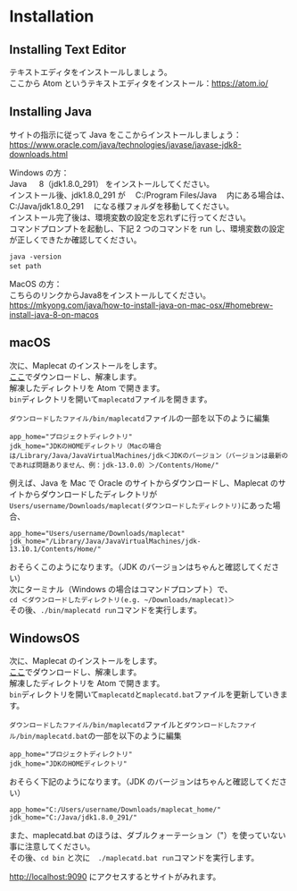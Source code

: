 # Installation

## Installing Text Editor

テキストエディタをインストールしましょう。<br>
ここから Atom というテキストエディタをインストール：https://atom.io/

## Installing Java

サイトの指示に従って Java をここからインストールしましょう：https://www.oracle.com/java/technologies/javase/javase-jdk8-downloads.html

Windows の方：<br>
Java 　 8（jdk1.8.0_291） をインストールしてください。<br>
インストール後、jdk1.8.0_291 が　 C:/Program Files/Java 　内にある場合は、C:/Java/jdk1.8.0_291 　になる様フォルダを移動してください。<br>
インストール完了後は、環境変数の設定を忘れずに行ってください。<br>
コマンドプロンプトを起動し、下記 2 つのコマンドを run し、環境変数の設定が正しくできたか確認してください。<br>

```
java -version
set path　
```
MacOS の方：<br>
こちらのリンクからJava8をインストールしてください。
https://mkyong.com/java/how-to-install-java-on-mac-osx/#homebrew-install-java-8-on-macos

## macOS

次に、Maplecat のインストールをします。<br>
[ここ](00_01_download/README.md)でダウンロードし、解凍します。<br>
解凍したディレクトリを Atom で開きます。<br>
`bin`ディレクトリを開いて`maplecatd`ファイルを開きます。<br>

`ダウンロードしたファイル/bin/maplecatd`ファイルの一部を以下のように編集

```
app_home="プロジェクトディレクトリ"
jdk_home="JDKのHOMEディレクトリ（Macの場合は/Library/Java/JavaVirtualMachines/jdk＜JDKのバージョン（バージョンは最新のであれば問題ありません、例：jdk-13.0.0）＞/Contents/Home/"
```

例えば、Java を Mac で Oracle のサイトからダウンロードし、Maplecat のサイトからダウンロードしたディレクトリが`Users/username/Downloads/maplecat(ダウンロードしたディレクトリ)`にあった場合、

```
app_home="Users/username/Downloads/maplecat"
jdk_home="/Library/Java/JavaVirtualMachines/jdk-13.10.1/Contents/Home/"
```

おそらくこのようになります。（JDK のバージョンはちゃんと確認してください）<br>
次にターミナル（Windows の場合はコマンドプロンプト）で、<br>
`cd ＜ダウンロードしたディレクトリ(e.g. ~/Downloads/maplecat)＞`<br>
その後、`./bin/maplecatd run`コマンドを実行します。

## WindowsOS

次に、Maplecat のインストールをします。<br>
[ここ](00_01_download/README.md)でダウンロードし、解凍します。<br>
解凍したディレクトリを Atom で開きます。<br>
`bin`ディレクトリを開いて`maplecatd`と`maplecatd.bat`ファイルを更新していきます。<br>

`ダウンロードしたファイル/bin/maplecatd`ファイルと`ダウンロードしたファイル/bin/maplecatd.bat`の一部を以下のように編集

```
app_home="プロジェクトディレクトリ"
jdk_home="JDKのHOMEディレクトリ"
```

おそらく下記のようになります。（JDK のバージョンはちゃんと確認してください）<br>

```
app_home="C:/Users/username/Downloads/maplecat_home/"
jdk_home="C:/Java/jdk1.8.0_291/"
```

また、maplecatd.bat のほうは、ダブルクォーテーション（"）を使っていない事に注意してください。<br>
その後、`cd bin` と次に　`./maplecatd.bat run`コマンドを実行します。

[http://localhost:9090](http://localhost:9090) にアクセスするとサイトがみれます。

